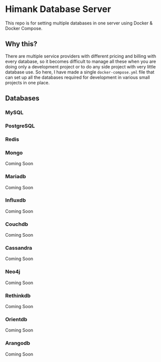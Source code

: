 <!-- @format -->

# Himank Database Server

This repo is for setting multiple databases in one server using Docker & Docker Compose.

## Why this?

There are multiple service providers with different pricing and billing with every database,
so it becomes difficult to manage all these when you are doing only a development project or to do any side project with very little database use. So here, I have made a single `docker-compose.yml` file that can set up all the databases required for development in various small projects in one place.

## Databases

### MySQL

### PostgreSQL

### Redis

### Mongo

Coming Soon

### Mariadb

Coming Soon

### Influxdb

Coming Soon

### Couchdb

Coming Soon

### Cassandra

Coming Soon

### Neo4j

Coming Soon

### Rethinkdb

Coming Soon

### Orientdb

Coming Soon

### Arangodb

Coming Soon
